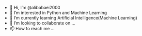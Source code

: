 - 👋 Hi, I’m @alibabaei2000
- 👀 I’m interested in Python and Machine Learning
- 🌱 I’m currently learning Artificial Intelligence(Machine Learning)
- 💞️ I’m looking to collaborate on ...
- 📫 How to reach me ...

<!---
alibabaei2000/alibabaei2000 is a ✨ special ✨ repository because its `README.md` (this file) appears on your GitHub profile.
You can click the Preview link to take a look at your changes.
--->
